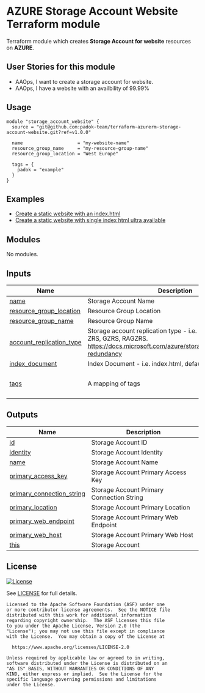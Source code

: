 # AZURE Storage Account Website Terraform module

Terraform module which creates **Storage Account for website** resources on **AZURE**.

## User Stories for this module

- AAOps, I want to create a storage account for website.
- AAOps, I have a website with an availbility of 99.99%

## Usage

```hcl
module "storage_account_website" {
  source = "git@github.com:padok-team/terraform-azurerm-storage-account-website.git?ref=v1.0.0"

  name                    = "my-website-name"
  resource_group_name     = "my-resource-group-name"
  resource_group_location = "West Europe"

  tags = {
    padok = "example"
  }
}
```

## Examples

- [Create a static website with an index.html](examples/create_static_website_with_single_index_html)
- [Create a static website with single index html ultra available](examples/create_static_website_with_single_index_html_ultra_available)

<!-- BEGIN_TF_DOCS -->
## Modules

No modules.

## Inputs

| Name                                                                                                           | Description                                                                                                                                    | Type          | Default                                    | Required |
| -------------------------------------------------------------------------------------------------------------- | ---------------------------------------------------------------------------------------------------------------------------------------------- | ------------- | ------------------------------------------ | :------: |
| <a name="input_name"></a> [name](#input\_name)                                                                 | Storage Account Name                                                                                                                           | `string`      | n/a                                        |   yes    |
| <a name="input_resource_group_location"></a> [resource\_group\_location](#input\_resource\_group\_location)    | Resource Group Location                                                                                                                        | `string`      | n/a                                        |   yes    |
| <a name="input_resource_group_name"></a> [resource\_group\_name](#input\_resource\_group\_name)                | Resource Group Name                                                                                                                            | `string`      | n/a                                        |   yes    |
| <a name="input_account_replication_type"></a> [account\_replication\_type](#input\_account\_replication\_type) | Storage account replication type - i.e. LRS, GRS, RAGRS, ZRS, GZRS, RAGZRS. https://docs.microsoft.com/azure/storage/common/storage-redundancy | `string`      | `"GRS"`                                    |    no    |
| <a name="input_index_document"></a> [index\_document](#input\_index\_document)                                 | Index Document - i.e. index.html, default.html, etc.                                                                                           | `string`      | `"index.html"`                             |    no    |
| <a name="input_tags"></a> [tags](#input\_tags)                                                                 | A mapping of tags                                                                                                                              | `map(string)` | <pre>{<br>  "terraform": "true"<br>}</pre> |    no    |

## Outputs

| Name                                                                                                                | Description                               |
| ------------------------------------------------------------------------------------------------------------------- | ----------------------------------------- |
| <a name="output_id"></a> [id](#output\_id)                                                                          | Storage Account ID                        |
| <a name="output_identity"></a> [identity](#output\_identity)                                                        | Storage Account Identity                  |
| <a name="output_name"></a> [name](#output\_name)                                                                    | Storage Account Name                      |
| <a name="output_primary_access_key"></a> [primary\_access\_key](#output\_primary\_access\_key)                      | Storage Account Primary Access Key        |
| <a name="output_primary_connection_string"></a> [primary\_connection\_string](#output\_primary\_connection\_string) | Storage Account Primary Connection String |
| <a name="output_primary_location"></a> [primary\_location](#output\_primary\_location)                              | Storage Account Primary Location          |
| <a name="output_primary_web_endpoint"></a> [primary\_web\_endpoint](#output\_primary\_web\_endpoint)                | Storage Account Primary Web Endpoint      |
| <a name="output_primary_web_host"></a> [primary\_web\_host](#output\_primary\_web\_host)                            | Storage Account Primary Web Host          |
| <a name="output_this"></a> [this](#output\_this)                                                                    | Storage Account                           |
<!-- END_TF_DOCS -->

## License

[![License](https://img.shields.io/badge/License-Apache%202.0-blue.svg)](https://opensource.org/licenses/Apache-2.0)

See [LICENSE](LICENSE) for full details.

```text
Licensed to the Apache Software Foundation (ASF) under one
or more contributor license agreements.  See the NOTICE file
distributed with this work for additional information
regarding copyright ownership.  The ASF licenses this file
to you under the Apache License, Version 2.0 (the
"License"); you may not use this file except in compliance
with the License.  You may obtain a copy of the License at

  https://www.apache.org/licenses/LICENSE-2.0

Unless required by applicable law or agreed to in writing,
software distributed under the License is distributed on an
"AS IS" BASIS, WITHOUT WARRANTIES OR CONDITIONS OF ANY
KIND, either express or implied.  See the License for the
specific language governing permissions and limitations
under the License.
```
